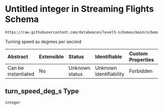 # Untitled integer in Streaming Flights Schema

```txt
https://raw.githubusercontent.com/databeacon/level5-schemas/main/schemas/streaming/flights.schema.json#/properties/turn_speed_deg_s
```

Turning speed as degrees per second

| Abstract            | Extensible | Status         | Identifiable            | Custom Properties | Additional Properties | Access Restrictions | Defined In                                                                              |
| :------------------ | :--------- | :------------- | :---------------------- | :---------------- | :-------------------- | :------------------ | :-------------------------------------------------------------------------------------- |
| Can be instantiated | No         | Unknown status | Unknown identifiability | Forbidden         | Allowed               | none                | [flights.schema.json\*](../../out/streaming/flights.schema.json "open original schema") |

## turn\_speed\_deg\_s Type

`integer`
